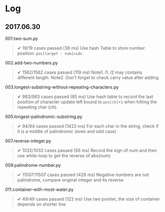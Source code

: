 # Log

## 2017.06.30

001.two-sum.py
> ✔ 19/19 cases passed (38 ms)
> Use hash Table to store number position: `pos[target - num]=idx`

002.add-two-numbers.py
> ✔ 1562/1562 cases passed (119 ms)
> Note1. l1, l2 may contains different length.
> Note2. Don't forget to check carry value after adding

003.longest-substring-without-repeating-characters.py
> ✔ 983/983 cases passed (85 ms)
> Use hash table to record the last position of character
> update left bound to `pos[ch]+1` when hitting the repeating char (ch).

005.longest-palindromic-substring.py 
> ✔ 94/94 cases passed (1422 ms)
> For each char in the string, check if it is a middle of palindromic (even and odd case)

007.reverse-integer.py
> ✔ 1032/1032 cases passed (56 ms)
> Record the sign of num and then use while-loop to get the reverse of abs(num)

009.palindrome-number.py
> ✔ 11507/11507 cases passed (426 ms)
> Negative numbers are not palindrome, compare original integer and its reverse

011.container-with-most-water.py 
> ✔ 49/49 cases passed (122 ms)
> Use two pointer, the size of container depends on shorter line


